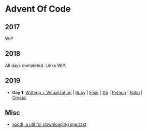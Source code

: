 # Advent Of Code

## 2017

WIP

## 2018

All days completed. Links WIP.

## 2019

- **Day 1**: [Writeup + Visualization](./2019/01/README.md)
  | [Ruby](./2019/01/ruby_day01/01.rb)
  | [Elixir](./2019/01/elixir_day01/lib/elixir_day01.ex)
  | [Go](./2019/01/go_day01/day01.go)
  | [Python](./2019/01/python_day01/day01.py)
  | [Raku](./2019/01/raku_day01/01.p6)
  | [Crystal](./2019/01/crystal_day01/src/crystal_day01.cr)

## Misc

- [aocdl, a util for downloading input.txt](https://github.com/GreenLightning/advent-of-code-downloader)
